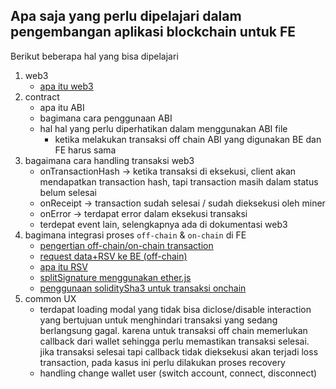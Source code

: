 ## Apa saja yang perlu dipelajari dalam pengembangan aplikasi blockchain untuk FE

Berikut beberapa hal yang bisa dipelajari
1. web3
    -  [apa itu web3](https://web3js.readthedocs.io/en/v1.4.0/)
2. contract
    - apa itu ABI
    - bagimana cara penggunaan ABI
    - hal hal yang perlu diperhatikan dalam menggunakan ABI file
        - ketika melakukan transaksi off chain ABI yang digunakan BE dan FE harus sama
3. bagaimana cara handling transaksi web3
    - onTransactionHash -> ketika transaksi di eksekusi, client akan mendapatkan transaction hash, tapi transaction masih dalam status belum selesai
    - onReceipt -> transaction sudah selesai / sudah dieksekusi oleh miner
    - onError -> terdapat error dalam eksekusi transaksi
    - terdepat event lain, selengkapnya ada di dokumentasi web3
4. bagimana integrasi proses `off-chain` & `on-chain` di FE
   - [pengertian off-chain/on-chain transaction](./4.transaction.md)
   - [request data+RSV ke BE (off-chain)](./4.transaction.md)
   - [apa itu RSV](./4.transaction.md#off-chain-rsv)
   - [splitSignature menggunakan ether.js](./4.transaction.md#off-chain-rsv)
   - [penggunaan soliditySha3 untuk transaksi onchain](./4.transaction.md#SoliditySha3)
5. common UX 
    - terdapat loading modal yang tidak bisa diclose/disable interaction yang bertujuan untuk menghindari transaksi yang sedang berlangsung gagal. karena untuk transaksi off chain memerlukan callback dari wallet sehingga perlu memastikan transaksi selesai. jika transaksi selesai tapi callback tidak dieksekusi akan terjadi loss transaction, pada kasus ini perlu dilakukan proses recovery 
    - handling change wallet user (switch account, connect, disconnect)

    